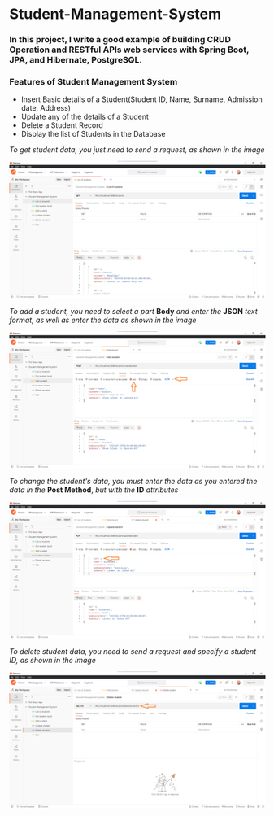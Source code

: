 # Student-Management-System

### In this project, I write a good example of building CRUD Operation and RESTful APIs web services with Spring Boot, JPA, and Hibernate, PostgreSQL.

### Features of Student Management System

* Insert Basic details of a Student(Student ID, Name, Surname, Admission date, Address)
* Update any of the details of a Student
* Delete a Student Record
* Display the list of Students in the Database

*To get student data, you just need to send a request, as shown in the image*

<img src="src/main/resources/static/Get Student.png" alt="Post Method"/>

*To add a student, you need to select a part* **Body** *and enter the* **JSON** *text format, as well as enter the data as shown in the image*

<img src="src/main/resources/static/Add student.png" alt="Post Method"/>

*To change the student's data, you must enter the data as you entered the data in the* **Post Method**, *but with the* **ID** *attributes*

<img src="src/main/resources/static/Update student.png" alt="Post Method"/>

*To delete student data, you need to send a request and specify a student ID, as shown in the image*

<img src="src/main/resources/static/Delete student.png" alt="Post Method"/>
